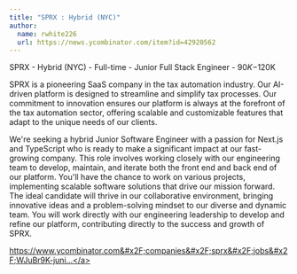```yaml
---
title: "SPRX : Hybrid (NYC)"
author:
  name: rwhite226
  url: https://news.ycombinator.com/item?id=42920562
---
```

SPRX - Hybrid (NYC) - Full-time - Junior Full Stack Engineer - $90K-$120K

SPRX is a pioneering SaaS company in the tax automation industry. Our AI-driven platform is designed to streamline and simplify tax processes. Our commitment to innovation ensures our platform is always at the forefront of the tax automation sector, offering scalable and customizable features that adapt to the unique needs of our clients.

We&#x27;re seeking a hybrid Junior Software Engineer with a passion for Next.js and TypeScript who is ready to make a significant impact at our fast-growing company. This role involves working closely with our engineering team to develop, maintain, and iterate both the front end and back end of our platform. You&#x27;ll have the chance to work on various projects, implementing scalable software solutions that drive our mission forward. The ideal candidate will thrive in our collaborative environment, bringing innovative ideas and a problem-solving mindset to our diverse and dynamic team. You will work directly with our engineering leadership to develop and refine our platform, contributing directly to the success and growth of SPRX.

<a href="https:&#x2F;&#x2F;www.ycombinator.com&#x2F;companies&#x2F;sprx&#x2F;jobs&#x2F;WJuBr9K-junior-full-stack-engineer-hybrid">https:&#x2F;&#x2F;www.ycombinator.com&#x2F;companies&#x2F;sprx&#x2F;jobs&#x2F;WJuBr9K-juni...</a>
<JobApplication />
